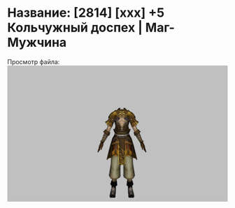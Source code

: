 # Название: [2814] [xxx] +5 Кольчужный доспех | Маг-Мужчина

Просмотр файла:
![p040003.png](p040003.png)